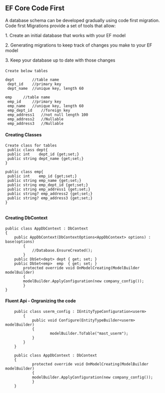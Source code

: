 ## EF Core Code First
<p>
A database schema can be developed gradually using code first migration. Code first Migrations provide a set of tools that allow:
</p>

<p>1. Create an initial database that works with your EF model</p>
<p>2. Generating migrations to keep track of changes you make to your EF model</p>
<p>3. Keep your database up to date with those changes</p>


####
````
Create below tables

dept		//table name
 dept_id  	//primary key
 dept_name 	//unique key, length 60

emp		//table name
 emp_id		//primary key
 emp_name 	//unique key, length 60
 emp_dept_id	//foreign key
 emp_address1	//not null length 100
 emp_address2	//Nullable
 emp_address3	//Nullable

````

#### Creating Classes
```
Create class for tables
 public class dept{
 public int    dept_id {get;set;}
 public string dept_name {get;set;}
}

public class emp{
 public int    emp_id {get;set;}
 public string emp_name {get;set;}
 public string emp_dept_id {get;set;}
 public string emp_address1 {get;set;}
 public string? emp_address2 {get;set;}
 public string? emp_address3 {get;set;}
}
	
```

#### Creating DbContext

```
public class AppDbContext : DbContext
{
	public AppDbContext(DbContextOptions<AppDbContext> options) : base(options)
        {
            //Database.EnsureCreated();
        }
	public DbSet<dept> dept { get; set; }
	public DbSet<emp>  emp  { get; set; }
        protected override void OnModelCreating(ModelBuilder modelBuilder)
        {
		modelBuilder.ApplyConfiguration(new company_config());
        }
}
```

#### Fluent Api - Orgranizing the code
```
	public class userm_config : IEntityTypeConfiguration<userm>
    	{
        	public void Configure(EntityTypeBuilder<userm> modelBuilder)
	        {
            		modelBuilder.ToTable("mast_userm");
        	}
	    }
	}

	public class AppDbContext : DbContext
	{
        	protected override void OnModelCreating(ModelBuilder modelBuilder)
        	{
			modelBuilder.ApplyConfiguration(new company_config());
        	}
	}

```




